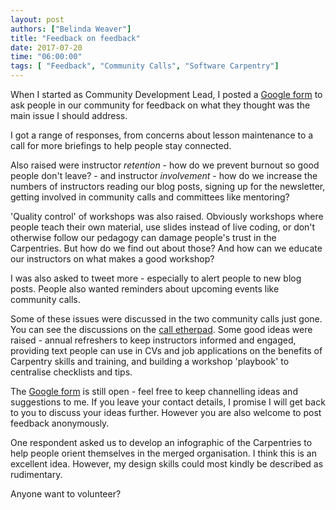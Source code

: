 ```yaml
---
layout: post
authors: ["Belinda Weaver"]
title: "Feedback on feedback"
date: 2017-07-20
time: "06:00:00"
tags: [ "Feedback", "Community Calls", "Software Carpentry"]
---
```


When I started as Community Development Lead, I posted a [Google form](https://docs.google.com/forms/d/e/1FAIpQLSeyLIAMdh9ylq-LhgZm4XK7PNsLaiWOUiEScCS-br1EO0pXrQ/viewform) to ask people in our community for feedback on what they thought was the main issue I should address.

I got a range of responses, from concerns about lesson maintenance to a call for more briefings to help people stay connected.

Also raised were instructor *retention* - how do we prevent burnout so good people don't leave? - and instructor *involvement* - how do we increase the numbers of instructors reading our blog posts, signing up for the newsletter, getting involved in community calls and committees like mentoring?

'Quality control' of workshops was also raised. Obviously workshops where people teach their own material, use slides instead of live coding, or don't otherwise follow our pedagogy can damage people's trust in the Carpentries. But how do we find out about those? And how can we educate our instructors on what makes a good workshop?

I was also asked to tweet more - especially to alert people to new blog posts. People also wanted reminders about upcoming events like community calls.

Some of these issues were discussed in the two community calls just gone. You can see the discussions on the [call etherpad](http://pad.software-carpentry.org/community-call-2017-07-20). Some good ideas were raised - annual refreshers to keep instructors informed and engaged, providing text people can use in CVs and job applications on the benefits of Carpentry skills and training, and building a workshop 'playbook' to centralise checklists and tips.

The [Google form](https://docs.google.com/forms/d/e/1FAIpQLSeyLIAMdh9ylq-LhgZm4XK7PNsLaiWOUiEScCS-br1EO0pXrQ/viewform) is still open - feel free to keep channelling ideas and suggestions to me. If you leave your contact details, I promise I will get back to you to discuss your ideas further. However you are also welcome to post feedback anonymously.

One respondent asked us to develop an infographic of the Carpentries to help people orient themselves in the merged organisation. I think this is an excellent idea. However, my design skills could most kindly be described as rudimentary.

Anyone want to volunteer?

